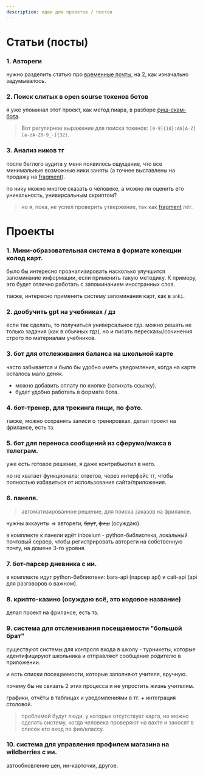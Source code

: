 ```yaml
---
description: идеи для проектов / постов
---
```


# Статьи (посты)

### 1. Автореги

нужно разделить статью про [временные почты](temp-mail), на 2, как изначально задумывалось.

### 2. Поиск слитых в open sourse токенов ботов

я уже упоминал этот проект, как метод пиара, в разборе [фиш-скам-бота](tg-scam-bot).

> Вот регулярное выражение для поиска токенов: `[0-9]{10}:AA[A-Z][a-zA-Z0-9_-]{32}`.

### 3. Анализ ников тг

после беглого аудита у меня появилось ощущение, что все минимальные возможные ники заняты (а точнее выставлены на продажу на [fragment](https://fragment.com)).

по нику можно многое сказать о человеке, а можно ли оценить его уникальность, универсальным скриптом?

> но я, пока, не успел проверить утвержение, так как [fragment](https://fragment.com) лёг.

# Проекты

### 1. Мини-образовательная система в формате колекции колод карт.

было бы интересно проанализировать насколько улучшится запоминание информации, если применить такую методику. К примеру, это будет отлично работать с запоминанием иностранных слов.

также, интересно применить систему запоминания карт, как в `anki`.

### 2. дообучить gpt на учебниках / дз

если так сделать, то получиться универсальное гдз. можно решать не только задания (как в обычных гдз), но и писать пересказы/сочинения строго по материалам учебников.

### 3. бот для отслеживания баланса на школьной карте

часто забывается и было бы удобно иметь уведомления, когда на карте осталось мало деняк.

- можно добавить оплату по кнопке (запихать ссылку).
- будет удобно работать в формате бота.

### 4. бот-тренер, для трекинга пищи, по фото.

также, можно сохранять записи о тренировках. делал проект на фрилансе, есть тз.

### 5. бот для переноса сообщений из сферума/макса в телеграм.

уже есть готовое решение, я даже контрибьютил в него.

но не хватает функционала: ответов, через интерфейс тг, чтобы полностью избавиться от использования сайта/приложения.

### 6. панеля.

> автоматизированное решение, для поиска заказов на фрилансе.

нужны аккаунты => автореги, ~~брут~~, ~~фиш~~ (осуждаю).

в комплекте к панели идёт inboxium - python-библиотека, локальный почтовый сервер, чтобы регистрировать автореги на собственную почту, на домене 3-го уровня.

### 7. бот-парсер дневника с ии.

в комплекте идут python-библиотеки: bars-api (парсер api) и cait-api (api для разговоров о важном).

### 8. крипто-казино (осуждаю всё, это кодовое название)

делал проект на фрилансе, есть тз.

### 9. система для отслеживания посещаемости "большой брат"

существуют системы для контроля входа в школу - турникеты, которые идентифицируют школьника и отправляют сообщение родителю в приложении.

и есть списки посещаемости, которые заполняют учителя, вручную.

почему бы не связать 2 этих процесса и не упростить жизнь учителям.

графики, отчёты в таблицах и уведомлениями в тг. + интеграция столовой.

> проблемой будут люди, у которых отсутствует карта, но можно сделать систему, когда человека проверяют на вахте и заносят в список его вход по фио/классу.

### 10. система для управления профилем магазина на wildberries с ии.

автообновление цен, ии-карточки, другое.
